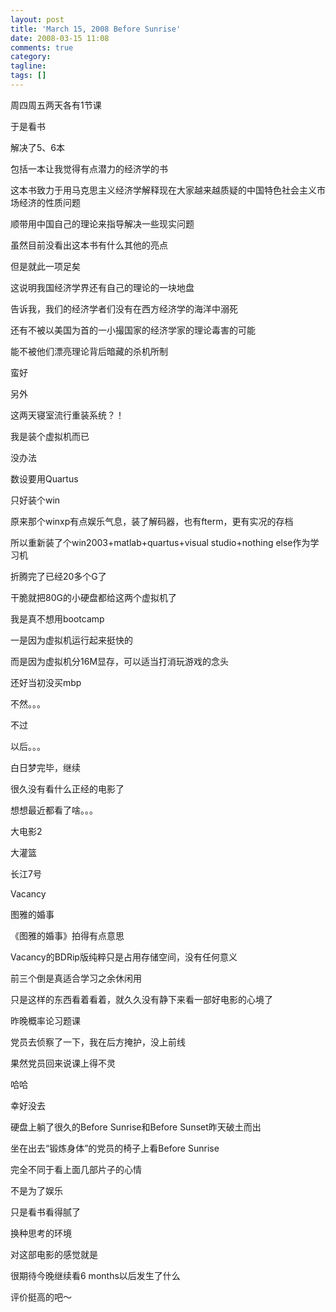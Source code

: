 ```yaml
---
layout: post
title: 'March 15, 2008 Before Sunrise'
date: 2008-03-15 11:08
comments: true
category:
tagline:
tags: []
---
```


周四周五两天各有1节课

于是看书

解决了5、6本

包括一本让我觉得有点潜力的经济学的书

这本书致力于用马克思主义经济学解释现在大家越来越质疑的中国特色社会主义市场经济的性质问题

顺带用中国自己的理论来指导解决一些现实问题

虽然目前没看出这本书有什么其他的亮点

但是就此一项足矣

这说明我国经济学界还有自己的理论的一块地盘

告诉我，我们的经济学者们没有在西方经济学的海洋中溺死

还有不被以美国为首的一小撮国家的经济学家的理论毒害的可能

能不被他们漂亮理论背后暗藏的杀机所制

蛮好

另外

这两天寝室流行重装系统？！

我是装个虚拟机而已

没办法

数设要用Quartus

只好装个win

原来那个winxp有点娱乐气息，装了解码器，也有fterm，更有实况的存档

所以重新装了个win2003+matlab+quartus+visual studio+nothing else作为学习机

折腾完了已经20多个G了

干脆就把80G的小硬盘都给这两个虚拟机了

我是真不想用bootcamp

一是因为虚拟机运行起来挺快的

而是因为虚拟机分16M显存，可以适当打消玩游戏的念头

还好当初没买mbp

不然。。。

不过

以后。。。

白日梦完毕，继续

很久没有看什么正经的电影了

想想最近都看了啥。。。

大电影2

大灌篮

长江7号

Vacancy

图雅的婚事

《图雅的婚事》拍得有点意思

Vacancy的BDRip版纯粹只是占用存储空间，没有任何意义

前三个倒是真适合学习之余休闲用

只是这样的东西看着看着，就久久没有静下来看一部好电影的心境了

昨晚概率论习题课

党员去侦察了一下，我在后方掩护，没上前线

果然党员回来说课上得不灵

哈哈

幸好没去

硬盘上躺了很久的Before Sunrise和Before Sunset昨天破土而出

坐在出去“锻炼身体”的党员的椅子上看Before Sunrise

完全不同于看上面几部片子的心情

不是为了娱乐

只是看书看得腻了

换种思考的环境

对这部电影的感觉就是

很期待今晚继续看6 months以后发生了什么

评价挺高的吧～
